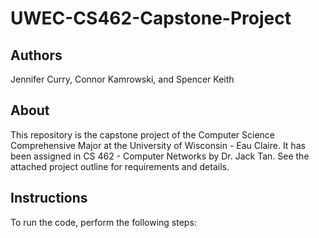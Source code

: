 # UWEC-CS462-Capstone-Project

## Authors
Jennifer Curry, Connor Kamrowski, and Spencer Keith

## About
This repository is the capstone project of the Computer Science Comprehensive Major at the University of Wisconsin - Eau Claire. It has been assigned in CS 462 - Computer Networks by Dr. Jack Tan. See the attached project outline for requirements and details.

## Instructions
To run the code, perform the following steps:

